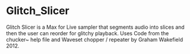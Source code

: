 # Glitch_Slicer
Glitch Slicer is a Max for Live sampler that segments audio into slices and then the user can reorder for glitchy playback.  Uses Code from the chucker~ help file and Waveset chopper / repeater by Graham Wakefield 2012. 

